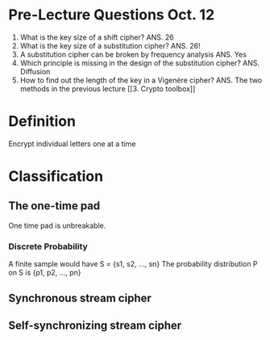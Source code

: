 # Pre-Lecture Questions Oct. 12
1. What is the key size of a shift cipher? ANS. 26
2. What is the key size of a substitution cipher? ANS. 26!
3. A substitution cipher can be broken by frequency analysis ANS. Yes
4. Which principle is missing in the design of the substitution cipher? ANS. Diffusion
5. How to find out the length of the key in a Vigenère cipher? ANS. The two methods in the previous lecture [[3. Crypto toolbox]]

# Definition
Encrypt individual letters one at a time
# Classification
## The one-time pad 
One time pad is unbreakable. 
###  Discrete Probability
A finite sample would have S = {s1, s2, ..., sn}
The probability distribution P on S is {p1, p2, ..., pn} 

## Synchronous stream cipher 

## Self-synchronizing stream cipher 

